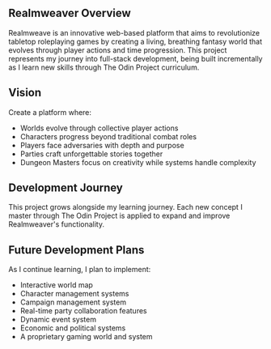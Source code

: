 ## Realmweaver Overview
Realmweave is an innovative web-based platform that aims to revolutionize tabletop roleplaying games by creating a living, breathing fantasy world that evolves through player actions and time progression. This project represents my journey into full-stack development, being built incrementally as I learn new skills through The Odin Project curriculum.

## Vision
Create a platform where:

* Worlds evolve through collective player actions  
* Characters progress beyond traditional combat roles  
* Players face adversaries with depth and purpose
* Parties craft unforgettable stories together
* Dungeon Masters focus on creativity while systems handle complexity

## Development Journey
This project grows alongside my learning journey. Each new concept I master through The Odin Project is applied to expand and improve Realmweaver's functionality.

## Future Development Plans
As I continue learning, I plan to implement:

* Interactive world map
* Character management systems
* Campaign management system
* Real-time party collaboration features
* Dynamic event system
* Economic and political systems
* A proprietary gaming world and system